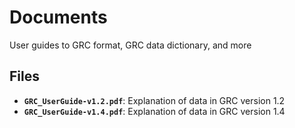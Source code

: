 # Documents
User guides to GRC format, GRC data dictionary, and more  

## Files
- __`GRC_UserGuide-v1.2.pdf`__: Explanation of data in GRC version 1.2
- __`GRC_UserGuide-v1.4.pdf`__: Explanation of data in GRC version 1.4
